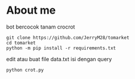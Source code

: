 # About me
bot bercocok tanam crocrot
```
git clone https://github.com/JerryM28/tomarket
cd tomarket
python -m pip install -r requirements.txt
```
edit atau buat file data.txt isi dengan query
```
python crot.py
